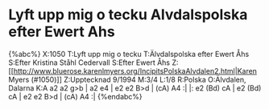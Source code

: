 # Lyft upp mig o tecku Alvdalspolska efter Ewert Ahs

{%abc%}
X:1050
T:Lyft upp mig o tecku
T:Älvdalspolska efter Ewert Åhs
S:Efter Kristina Ståhl Cedervall
S:Efter Ewert Åhs
Z:[[http://www.bluerose.karenlmyers.org/IncipitsPolskaAlvdalen2.html|Karen Myers (#1050)]]
Z:Upptecknad 9/1994
M:3/4
L:1/8
R:Polska
O:Älvdalen, Dalarna
K:A
a2 a2 g>b | a2 e4 | e2 e2 B>d | (cA) A4 :|
|: e2 (Bd) cA | e2 (Bd) cA | e2 e2 B>d | (cA) A4 :|
{%endabc%}

